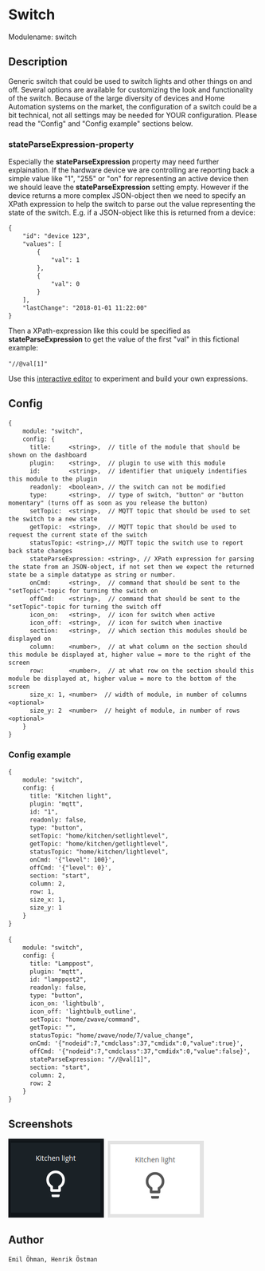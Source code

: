 # Switch

Modulename: switch


## Description

Generic switch that could be used to switch lights and other things on and off.
Several options are available for customizing the look and functionality of the switch.
Because of the large diversity of devices and Home Automation systems on the market, the configuration of a switch could be a bit technical, not all settings may be needed for YOUR configuration. Please read the "Config" and "Config example" sections below.

### stateParseExpression-property
Especially the __stateParseExpression__ property may need further explaination. If the hardware device we are controlling are reporting back a simple value like "1", "255" or "on" for representing an active device then we should leave the __stateParseExpression__ setting empty. However if the device returns a more complex JSON-object then we need to specify an XPath expression to help the switch to parse out the value representing the state of the switch.
E.g. if a JSON-object like this is returned from a device:

```
{
    "id": "device 123",
    "values": [
        {
            "val": 1
        },
        {
            "val": 0
        }
    ],
    "lastChange": "2018-01-01 11:22:00" 
}
```
Then a XPath-expression like this could be specified as __stateParseExpression__ to get the value of the first "val" in this fictional example:

``
"//@val[1]"
``

Use this [interactive editor](http://dragonworx.github.io/jsel/) to experiment and build your own expressions.

## Config

    {
        module: "switch",
        config: {
          title:     <string>,  // title of the module that should be shown on the dashboard
          plugin:    <string>,  // plugin to use with this module
	      id:        <string>,  // identifier that uniquely indentifies this module to the plugin
	      readonly:  <boolean>, // the switch can not be modified
          type:      <string>,  // type of switch, "button" or "button momentary" (turns off as soon as you release the button)
          setTopic:  <string>,  // MQTT topic that should be used to set the switch to a new state
          getTopic:  <string>,  // MQTT topic that should be used to request the current state of the switch
          statusTopic: <string>,// MQTT topic the switch use to report back state changes
          stateParseExpression: <string>, // XPath expression for parsing the state from an JSON-object, if not set then we expect the returned state be a simple datatype as string or number.
          onCmd:     <string>,  // command that should be sent to the "setTopic"-topic for turning the switch on
          offCmd:    <string>,  // command that should be sent to the "setTopic"-topic for turning the switch off
          icon_on:   <string>,  // icon for switch when active
          icon_off:  <string>,  // icon for switch when inactive
          section:   <string>,  // which section this modules should be displayed on
          column:    <number>,  // at what column on the section should this module be displayed at, higher value = more to the right of the screen
          row:       <number>,  // at what row on the section should this module be displayed at, higher value = more to the bottom of the screen
          size_x: 1, <number>  // width of module, in number of columns <optional>
          size_y: 2  <number>  // height of module, in number of rows <optional>
        }
    }


### Config example

    {
        module: "switch",
        config: {
          title: "Kitchen light",
          plugin: "mqtt",
          id: "1",
          readonly: false,
          type: "button",
          setTopic: "home/kitchen/setlightlevel",
          getTopic: "home/kitchen/getlightlevel",
          statusTopic: "home/kitchen/lightlevel",
          onCmd: '{"level": 100}',
          offCmd: '{"level": 0}',
          section: "start",
          column: 2,
          row: 1,
          size_x: 1,
          size_y: 1
        }
    }

    {
        module: "switch",
        config: {
          title: "Lamppost",
          plugin: "mqtt",
          id: "lamppost2",
          readonly: false,
          type: "button",
          icon_on: 'lightbulb',
          icon_off: 'lightbulb_outline',
          setTopic: "home/zwave/command",
          getTopic: "",
          statusTopic: "home/zwave/node/7/value_change",
          onCmd: '{"nodeid":7,"cmdclass":37,"cmdidx":0,"value":true}',
          offCmd: '{"nodeid":7,"cmdclass":37,"cmdidx":0,"value":false}',
          stateParseExpression: "//@val[1]", 
          section: "start",
          column: 2,
          row: 2
        }
    }

## Screenshots

![switch with dark theme](doc/switch-dark.png "Switch - dark theme") &nbsp;![switch with light theme](doc/switch-light.png "Switch - light theme")


## Author

    Emil Öhman, Henrik Östman
